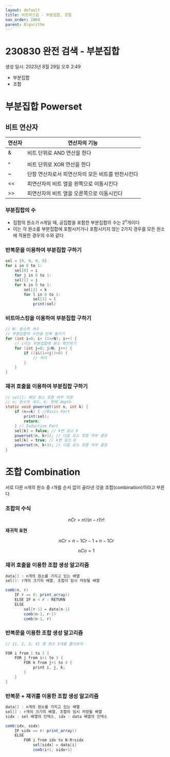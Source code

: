 ```yaml
---
layout: default
title: 비트마스킹 - 부분집합, 조합
nav_order: 2004
parent: Algorithm
---
```


# 230830 완전 검색 - 부분집합

생성 일시: 2023년 8월 29일 오후 2:49

- 부분집합
- 조합

# 부분집합 Powerset


## 비트 연산자

| 연산자 | 연산자의 기능 |
| --- | --- |
| & | 비트 단위로 AND 연산을 한다 |
| | | 비트 단위로 OR 연산을 한다 |
| ^ | 비트 단위로 XOR 연산을 한다 |
| ~ | 단항 연산자로서 피연산자의 모든 비트를 반전시킨다 |
| << | 피연산자의 비트 열을 왼쪽으로 이동시킨다 |
| >> | 피연산자의 비트 열을 오른쪽으로 이동시킨다 |

### 부분집합의 수

- 집합의 원소가 n개일 때, 공집합을 포함한 부분집합의 수는 $2^n$개이다
- 이는 각 원소를 부분집합에 포함시키거나 포함시키지 않는 2가지 경우를 모든 원소에 적용한 경우의 수와 같다

### 반복문을 이용하여 부분집합 구하기

```java
sel = {0, 0, 0, 0}
for i in 0 to 1:
	sel[0] = i
	for j in 0 to 1:
	sel[1] = j
	for k in 0 to 1:
		sel[2] = k
		for l in 0 to 1:
			sel[3] = l
			print(sel)
```

### 비트마스킹을 이용하여 부분집합 구하기

```java
// N: 원소의 개수
// 부분집합의 수만큼 반복 돌리기
for (int i=0; i< (1<<N); i++) {
	// i라는 부분집합에 원소 확인하기
	for (int j=0; j<N; j++) {
		if ((i&(1<<j))>0) {
			// 처리
		}
	}
}
```

### 재귀 호출을 이용하여 부분집합 구하기

```java
// sel[]: 해당 원소 포함 여부 저장
// n: 원소의 개수, k: 현재 depth
static void powerset(int n, int k) {
	if (n==k) { //Basis Part
		print(sel);
		return;
	} // Inductive Part
	sel[k] = false; // k번 요소 X
	powerset(n, k+1); // 다음 요소 포함 여부 결정
	sel[k] = true; // k번 요소 O
	powerset(n, k+1); // 다음 요소 포함 여부 결정
}
```

# 조합 Combination


서로 다른 n개의 원소 중 r개를 순서 없이 골라낸 것을 조합(combination)이라고 부른다

### 조합의 수식

$$
nCr = n!/(n-r)!r!
$$

**재귀적 표현**

$$
nCr=n-1Cr-1 + n-1Cr
$$

$$
nCo = 1
$$

### 재귀 호출을 이용한 조합 생성 알고리즘

```java
data[] : n개의 원소를 가지고 있는 배열
sel[]: r개의 크기의 배열, 조합이 임시 저장될 배열

comb(n, r)
	IF r == 0: print_array()
	ELSE IF n < r : RETURN
	ELSE
		sel[r-1] ← data[n-1]
		comb(n-1, r-1)
		comb(n-1, r)
```

### 반복문을 이용한 조합 생성 알고리즘

```java
// {1, 2, 3, 4} 중 원소 3개를 뽑아보자

FOR i from 1 to 2 {
	FOR j from i+1 to 3 {
		FOR k from j+1 to 4 {
			print i, j, k;
		}
	}
}
```

### 반복문 + 재귀를 이용한 조합 생성 알고리즘

```java
data[] : n개의 원소를 가지고 있는 배열 
sel[] : r개의 크기의 배열, 조합이 임시 저장될 배열
sidx : sel 배열의 인덱스, idx : data 배열의 인덱스

comb(idx, sidx)
	IF sidx == r: print_array()
	ELSE
		FOR i from idx to N-R+sidx
			sel[sidx] ← data[i]
			comb(i+1, sidx+1)
```